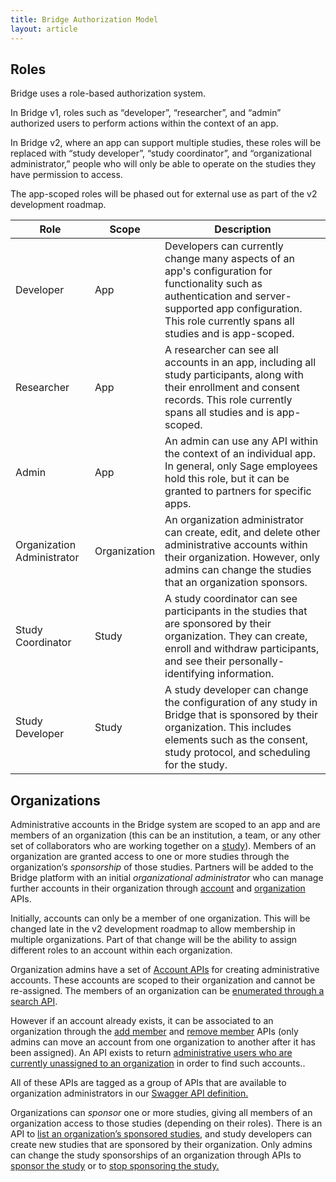 ```yaml
---
title: Bridge Authorization Model
layout: article
---
```


<div id="toc"></div>

## Roles

Bridge uses a role-based authorization system. 

In Bridge v1, roles such as “developer”, “researcher”, and “admin” authorized users to perform actions within the context of an app. 

In Bridge v2, where an app can support multiple studies, these roles will be replaced with “study developer”, “study coordinator”, and “organizational administrator,” people who will only be able to operate on the studies they have permission to access.

The app-scoped roles will be phased out for external use as part of the v2 development roadmap.

| Role       | Scope | Description |
| ---------- | ----- | ------------ |
| Developer  | App | Developers can currently change many aspects of an app's configuration for functionality such as authentication and server-supported app configuration. This role currently spans all studies and is app-scoped. |
| Researcher | App | A researcher can see all accounts in an app, including all study participants, along with their enrollment and consent records. This role currently spans all studies and is app-scoped. |
| Admin      | App | An admin can use any API within the context of an individual app. In general, only Sage employees hold this role, but it can be granted to partners for specific apps. |
| Organization Administrator  | Organization | An organization administrator can create, edit, and delete other administrative accounts within their organization. However, only admins can change the studies that an organization sponsors. |
| Study Coordinator | Study | A study coordinator can see participants in the studies that are sponsored by their organization. They can create, enroll and withdraw participants, and see their personally-identifying information. |
| Study Developer | Study | A study developer can change the configuration of any study in Bridge that is sponsored by their organization. This includes elements such as the consent, study protocol, and scheduling for the study. |

## Organizations

Administrative accounts in the Bridge system are scoped to an app and are members of an organization (this can be an institution, a team, or any other set of collaborators who are working together on a [study](studies.html)). Members of an organization are granted access to one or more studies through the organization‘s *sponsorship* of those studies. Partners will be added to the Bridge platform with an initial *organizational administrator* who can manage further accounts in their organization through [account](/swagger-ui/index.html#/Accounts) and [organization](/swagger-ui/index.html#/Organizations) APIs.

<div class="ui warning message">
  <p>Initially, accounts can only be a member of one organization. This will be changed late in the v2 development roadmap to allow membership in multiple organizations. Part of that change will be the ability to assign different roles to an account within each organization. </p>
</div>

Organization admins have a set of [Account APIs](/swagger-ui/index.html#/Accounts) for creating administrative accounts. These accounts are scoped to their organization and cannot be re-assigned. The members of an organization can be [enumerated through a search API](/swagger-ui/index.html#/Organizations/getMembers).

However if an account already exists, it can be associated to an organization through the [add member](/swagger-ui/index.html#/Organizations/addMember) and [remove member](/swagger-ui/index.html#/Organizations/removeMember) APIs (only admins can move an account from one organization to another after it has been assigned). An API exists to return [administrative users who are currently unassigned to an organization](/swagger-ui/index.html#/Organizations/getUnassignedAdminAccounts) in order to find such accounts..

All of these APIs are tagged as a group of APIs that are available to organization administrators in our [Swagger API definition.](/swagger-ui/index.html#/_For%20Org%20Admins)

Organizations can *sponsor* one or more studies, giving all members of an organization access to those studies (depending on their roles). There is an API to [list an organization’s sponsored studies,](/swagger-ui/index.html#/Organizations/getSponsoredStudies) and study developers can create new studies that are sponsored by their organization. Only admins can change the study sponsorships of an organization through APIs to [sponsor the study](/swagger-ui/index.html#/Organizations/addStudySponsorship) or to [stop sponsoring the study.](/swagger-ui/index.html#/Organizations/removeStudySponsorship)